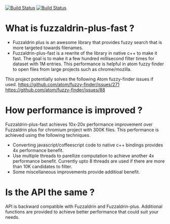 [![Build Status](https://travis-ci.org/rajendrant/fuzzaldrin-plus-fast.svg?branch=master)](https://travis-ci.org/rajendrant/fuzzaldrin-plus-fast) [![Build Status](https://ci.appveyor.com/api/projects/status/github/rajendrant/fuzzaldrin-plus-fast?svg=true)](https://ci.appveyor.com/project/rajendrant/fuzzaldrin-plus-fast)


# What is fuzzaldrin-plus-fast ?
* Fuzzaldrin plus is an awesome library that provides fuzzy search that is more targeted towards filenames.
* Fuzzaldrin-plus-fast is a rewrite of the library in native c++ to make it fast. The goal is to make it a few hundred millisecond filter times for dataset with 1M entries. This performance is helpful in atom fuzzy finder to open files from large projects such as chrome/mozilla.

This project potentially solves the following Atom fuzzy-finder issues if used.
https://github.com/atom/fuzzy-finder/issues/271
https://github.com/atom/fuzzy-finder/issues/88

# How performance is improved ?
Fuzzaldrin-plus-fast achieves 10x-20x performance improvement over Fuzzaldrin plus for chromium project with 300K files. This performance is achieved using the following techniques.
* Converting javascript/coffeescript code to native c++ bindings provides 4x performance benefit.
* Use multiple threads to parellize computation to achieve another 4x performance benefit. Currently upto 8 threads are used if there are more than 10K candidates to filter.
* Some miscellaneous improvements provide additioal benefit.

# Is the API the same ?
API is backward compatible with Fuzzaldrin and Fuzzaldrin-plus. Additional functions are provided to achieve better performance that could suit your needs.
